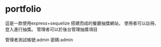 # portfolio
這是一款使用express+sequelize 搭建而成的餐廳抽獎網站， 使用者可以註冊、登入進行抽獎。
管理者可以於後台管理抽獎項目

管理者測試帳號:admin
密碼:admin
